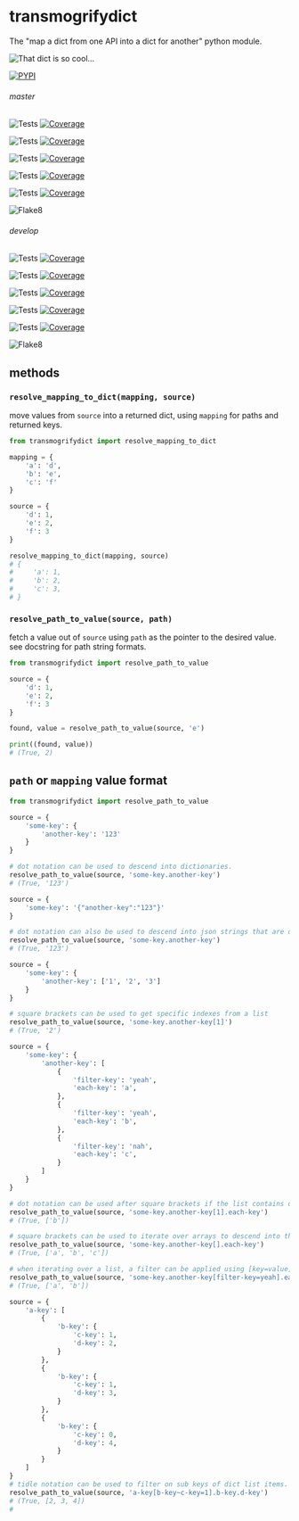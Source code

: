 # transmogrifydict

The "map a dict from one API into a dict for another" python module.

![That dict is so cool...](https://docs.arrai-dev.com/transmogrifydict/transmogrifydict.png)

[![PYPI](https://img.shields.io/pypi/v/transmogrifydict?style=for-the-badge)](https://pypi.org/project/transmogrifydict/)

###### master

![Tests](https://docs.arrai-dev.com/transmogrifydict/master.python38.svg) [![Coverage](https://docs.arrai-dev.com/transmogrifydict/master.python38.coverage.svg)](https://docs.arrai-dev.com/transmogrifydict/htmlcov_master_python38/)

![Tests](https://docs.arrai-dev.com/transmogrifydict/master.python37.svg) [![Coverage](https://docs.arrai-dev.com/transmogrifydict/master.python37.coverage.svg)](https://docs.arrai-dev.com/transmogrifydict/htmlcov_master_python37/)

![Tests](https://docs.arrai-dev.com/transmogrifydict/master.python36.svg) [![Coverage](https://docs.arrai-dev.com/transmogrifydict/master.python36.coverage.svg)](https://docs.arrai-dev.com/transmogrifydict/htmlcov_master_python36/)

![Tests](https://docs.arrai-dev.com/transmogrifydict/master.python35.svg) [![Coverage](https://docs.arrai-dev.com/transmogrifydict/master.python35.coverage.svg)](https://docs.arrai-dev.com/transmogrifydict/htmlcov_master_python35/)

![Tests](https://docs.arrai-dev.com/transmogrifydict/master.python27.svg) [![Coverage](https://docs.arrai-dev.com/transmogrifydict/master.python27.coverage.svg)](https://docs.arrai-dev.com/transmogrifydict/htmlcov_master_python27/)

![Flake8](https://docs.arrai-dev.com/transmogrifydict/master.flake8.svg)

###### develop

![Tests](https://docs.arrai-dev.com/transmogrifydict/develop.python38.svg) [![Coverage](https://docs.arrai-dev.com/transmogrifydict/develop.python38.coverage.svg)](https://docs.arrai-dev.com/transmogrifydict/htmlcov_develop_python38/)

![Tests](https://docs.arrai-dev.com/transmogrifydict/develop.python37.svg) [![Coverage](https://docs.arrai-dev.com/transmogrifydict/develop.python37.coverage.svg)](https://docs.arrai-dev.com/transmogrifydict/htmlcov_develop_python37/)

![Tests](https://docs.arrai-dev.com/transmogrifydict/develop.python36.svg) [![Coverage](https://docs.arrai-dev.com/transmogrifydict/develop.python36.coverage.svg)](https://docs.arrai-dev.com/transmogrifydict/htmlcov_develop_python36/)

![Tests](https://docs.arrai-dev.com/transmogrifydict/develop.python35.svg) [![Coverage](https://docs.arrai-dev.com/transmogrifydict/develop.python35.coverage.svg)](https://docs.arrai-dev.com/transmogrifydict/htmlcov_develop_python35/)

![Tests](https://docs.arrai-dev.com/transmogrifydict/develop.python27.svg) [![Coverage](https://docs.arrai-dev.com/transmogrifydict/develop.python27.coverage.svg)](https://docs.arrai-dev.com/transmogrifydict/htmlcov_develop_python27/)

![Flake8](https://docs.arrai-dev.com/transmogrifydict/develop.flake8.svg)


## methods

### `resolve_mapping_to_dict(mapping, source)`

move values from `source` into a returned dict, using `mapping` for paths and returned keys.

```python
from transmogrifydict import resolve_mapping_to_dict

mapping = {
    'a': 'd',
    'b': 'e',
    'c': 'f'
}

source = {
    'd': 1,
    'e': 2,
    'f': 3
}

resolve_mapping_to_dict(mapping, source)
# {
#     'a': 1,
#     'b': 2,
#     'c': 3,
# }
```

### `resolve_path_to_value(source, path)`

fetch a value out of `source` using `path` as the pointer to the desired value. see docstring for path string formats.

```python
from transmogrifydict import resolve_path_to_value

source = {
    'd': 1,
    'e': 2,
    'f': 3
}

found, value = resolve_path_to_value(source, 'e')

print((found, value))
# (True, 2)
```

## `path` or `mapping` value format
```python
from transmogrifydict import resolve_path_to_value

source = {
    'some-key': {
        'another-key': '123'
    }
}

# dot notation can be used to descend into dictionaries.
resolve_path_to_value(source, 'some-key.another-key')
# (True, '123')

source = {
    'some-key': '{"another-key":"123"}'
}

# dot notation can also be used to descend into json strings that are dictionary like
resolve_path_to_value(source, 'some-key.another-key')
# (True, '123')

source = {
    'some-key': {
        'another-key': ['1', '2', '3']
    }
}

# square brackets can be used to get specific indexes from a list
resolve_path_to_value(source, 'some-key.another-key[1]')
# (True, '2')

source = {
    'some-key': {
        'another-key': [
            {
                'filter-key': 'yeah',
                'each-key': 'a',
            },
            {
                'filter-key': 'yeah',
                'each-key': 'b',
            },
            {
                'filter-key': 'nah',
                'each-key': 'c',
            }
        ]
    }
}

# dot notation can be used after square brackets if the list contains dict-like values
resolve_path_to_value(source, 'some-key.another-key[1].each-key')
# (True, ['b']) 

# square brackets can be used to iterate over arrays to descend into the items
resolve_path_to_value(source, 'some-key.another-key[].each-key')
# (True, ['a', 'b', 'c'])

# when iterating over a list, a filter can be applied using [key=value]
resolve_path_to_value(source, 'some-key.another-key[filter-key=yeah].each-key')
# (True, ['a', 'b'])

source = {
    'a-key': [
        {
            'b-key': {
                'c-key': 1,
                'd-key': 2,
            }
        },
        {
            'b-key': {
                'c-key': 1,
                'd-key': 3,
            }
        },
        {
            'b-key': {
                'c-key': 0,
                'd-key': 4,
            }
        }
    ]
}
# tidle notation can be used to filter on sub keys of dict list items.
resolve_path_to_value(source, 'a-key[b-key~c-key=1].b-key.d-key')
# (True, [2, 3, 4])
# 
```
